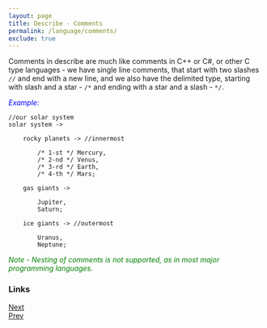 ```yaml
---
layout: page
title: Describe - Comments
permalink: /language/comments/
exclude: true
---
```

Comments in describe are much like comments in C++ or C#, or other C type languages - we have single line comments, that start with two slashes ```//``` and end with a new line, and we also have the delimited type, starting with slash and a star - ```/*``` and ending with a star and a slash - ```*/```.

<span style="color:blue">_Example:_</span>
```
//our solar system
solar system ->

	rocky planets -> //innermost

		/* 1-st */ Mercury,
		/* 2-nd */ Venus,
		/* 3-rd */ Earth,
		/* 4-th */ Mars;

	gas giants ->

		Jupiter,
		Saturn;

	ice giants -> //outermost

		Uranus,
		Neptune;
```

<span style="color:green">_Note - Nesting of comments is not supported, as in most major programming languages._</span>

### Links
[Next](/language/links)<br>
[Prev](/language/lists)